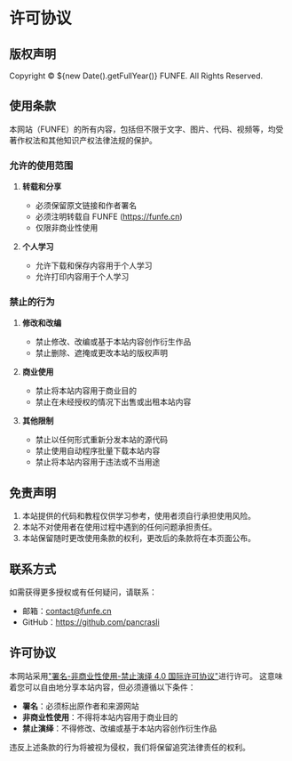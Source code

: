 # 许可协议

## 版权声明

Copyright © ${new Date().getFullYear()} FUNFE. All Rights Reserved.

## 使用条款

本网站（FUNFE）的所有内容，包括但不限于文字、图片、代码、视频等，均受著作权法和其他知识产权法律法规的保护。

### 允许的使用范围

1. **转载和分享**
   - 必须保留原文链接和作者署名
   - 必须注明转载自 FUNFE (https://funfe.cn)
   - 仅限非商业性使用

2. **个人学习**
   - 允许下载和保存内容用于个人学习
   - 允许打印内容用于个人学习

### 禁止的行为

1. **修改和改编**
   - 禁止修改、改编或基于本站内容创作衍生作品
   - 禁止删除、遮掩或更改本站的版权声明

2. **商业使用**
   - 禁止将本站内容用于商业目的
   - 禁止在未经授权的情况下出售或出租本站内容

3. **其他限制**
   - 禁止以任何形式重新分发本站的源代码
   - 禁止使用自动程序批量下载本站内容
   - 禁止将本站内容用于违法或不当用途

## 免责声明

1. 本站提供的代码和教程仅供学习参考，使用者须自行承担使用风险。
2. 本站不对使用者在使用过程中遇到的任何问题承担责任。
3. 本站保留随时更改使用条款的权利，更改后的条款将在本页面公布。

## 联系方式

如需获得更多授权或有任何疑问，请联系：
- 邮箱：contact@funfe.cn
- GitHub：https://github.com/pancrasli

## 许可协议

本网站采用["署名-非商业性使用-禁止演绎 4.0 国际许可协议"](https://creativecommons.org/licenses/by-nc-nd/4.0/deed.zh)进行许可。
这意味着您可以自由地分享本站内容，但必须遵循以下条件：

- **署名**：必须标出原作者和来源网站
- **非商业性使用**：不得将本站内容用于商业目的
- **禁止演绎**：不得修改、改编或基于本站内容创作衍生作品

违反上述条款的行为将被视为侵权，我们将保留追究法律责任的权利。 